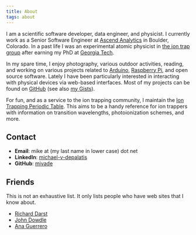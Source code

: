 ```yaml
---
title: About
tags: about
---
```


I am a scientific software developer, data engineer, and physicist. I
currently work as a Senior Software Engineer at [Ascend Analytics][] in
Boulder, Colorado. In a past life I was an experimental atomic
physicist in [the ion trap group][group] after earning my PhD at
[Georgia Tech][GT].


[Ascend Analytics]: https://www.ascendanalytics.com/
[AU]: http://www.au.dk/en
[group]: https://phys.au.dk/forskning/forskningsomraader/atomar-molekylaer-og-optisk-fysik/the-ion-trap-group/
[GT]: http://www.gatech.edu

In my spare time, I enjoy photography, various outdoor activities, reading, and
working on various projects related to [Arduino][], [Raspberry Pi][RPi], and
open source software. Lately I have been particularly interested in interacting
with physical devices via web-based interfaces. Most of my projects can be found
on [GitHub][] (see also [my Gists][]).

[Arduino]: http://arduino.cc/
[RPi]: http://www.raspberrypi.org/
[GitHub]: https://github.com/mivade
[my Gists]: https://gist.github.com/mivade

For fun, and as a service to the ion trapping community, I maintain
the
[Ion Trapping Periodic Table](https://mivade.github.io/ionptable/). This
aims to be a handy reference for ion trappers with information on
transition wavelengths, photoionization schemes, and more.

## Contact ##

* **Email**: mike at (my last name in lower case) dot net
* **LinkedIn**: [michael-v-depalatis](https://www.linkedin.com/in/michael-v-depalatis/)
* **GitHub**: [mivade](https://github.com/mivade)

## Friends ##

This is not an exhaustive list. It only lists people who have web
sites that I know about.

* [Richard Darst](http://rkd.zgib.net/)
* [John Dowdle](http://jrd.spinodal.org/)
* [Ana Guerrero](http://ekaia.org/)
